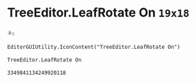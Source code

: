 # TreeEditor.LeafRotate On `19x18`
<img src="/img/TreeEditor.LeafRotate%20On.png" width=19 height=18>

``` CSharp
EditorGUIUtility.IconContent("TreeEditor.LeafRotate On")
```
```
TreeEditor.LeafRotate On
```
```
3349841134249920118
```
